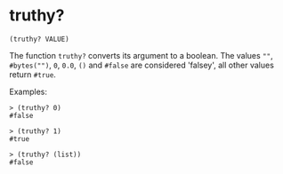 # truthy?

`(truthy? VALUE)`

The function `truthy?` converts its argument to a boolean. The values
`""`, `#bytes("")`, `0`, `0.0`, `()` and `#false` are considered
'falsey', all other values return `#true`.

Examples:

    > (truthy? 0)
    #false

    > (truthy? 1)
    #true

    > (truthy? (list))
    #false
